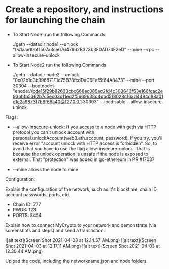 # Create a repository, and instructions for launching the chain

- To Start Node1 run the following Commands

    ./geth --datadir node1 --unlock "0x1aae10bf1507a3ce67647962B323b3F0AD74F2eD" --mine --rpc --allow-insecure-unlock


- To Start Node2 run the following Commands

    ./geth --datadir node2 --unlock "0x02b1d3b996871F1d75B78fcdDaC6Eef5f64A8473" --mine --port 30304 --bootnodes "enode://bde15f29b82633cbc668ac085ac2fd4c303643f53e166fcac2e93bbfb5362b7c5ec03d11ed2f5669638d4dbd518028c163d4484d88a01c1e2a9873f7b8f66a40@127.0.0.1:30303" --ipcdisable --allow-insecure-unlock

Flags:

- --allow-insecure-unlock:  If you access to a node with geth via HTTP protocol you can´t unlock account with personal.unlockAccount(web3.eth.account, password). If you try, you'll receive error "account unlock with HTTP access is forbidden". So, to avoid that you have to use the flag allow-insecure-unlock.
That is because the unlock operation is unsafe if the node is exposed to external. That "protection" was added in go-ethereum in PR #17037

- --mine allows the node to mine

Configuration:


Explain the configuration of the network, such as it's blocktime, chain ID, account passwords, ports, etc.

- Chain ID: 777
- PWDS:  123
- PORTS:  8454



Explain how to connect MyCrypto to your network and demonstrate (via screenshots and steps) and send a transaction.

![alt text](Screen Shot 2021-04-03 at 12.14.57 AM.png)
![alt text](Screen Shot 2021-04-03 at 12.17.11 AM.png)
![alt text](Screen Shot 2021-04-03 at 12.30.44 AM.png)


Upload the code, including the networkname.json and node folders.
